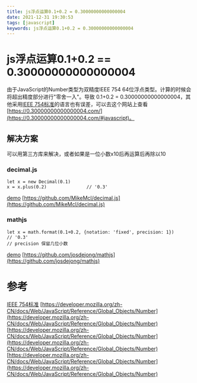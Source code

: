 ```yaml
---
title: js浮点运算0.1+0.2 = 0.30000000000000004
date: 2021-12-31 19:30:53
tags: [javascript]
keywords: js浮点运算0.1+0.2 = 0.30000000000000004
---
```

# js浮点运算0.1+0.2 == 0.30000000000000004
由于JavaScript的Number类型为双精度IEEE 754 64位浮点类型。计算的时候会将超出精度部分进行"零舍一入"。导致 0.1+0.2 = 0.30000000000000004，其他采用[IEEE 754标准](https://standards.ieee.org/standard/754-2008.html)的语言也有误差，可以去这个网站上查看[https://0.30000000000000004.com/](https://0.30000000000000004.com/#javascript)。
<!--more-->

## 解决方案
可以用第三方库来解决，或者如果是一位小数x10后再运算后再除以10

### decimal.js
```
let x = new Decimal(0.1)
x = x.plus(0.2)               // '0.3'
```
[demo](https://jsbin.com/kehogopixo/edit?html,js,console)
[https://github.com/MikeMcl/decimal.js](https://github.com/MikeMcl/decimal.js)

### mathjs
```
let x = math.format(0.1+0.2, {notation: 'fixed', precision: 1})               // '0.3'
// precision 保留几位小数
```
[demo](https://jsbin.com/veribusalo/edit?html,js,console)
[https://github.com/josdejong/mathjs](https://github.com/josdejong/mathjs)

# 参考
[IEEE 754标准](https://standards.ieee.org/standard/754-2008.html)
[https://developer.mozilla.org/zh-CN/docs/Web/JavaScript/Reference/Global_Objects/Number](https://developer.mozilla.org/zh-CN/docs/Web/JavaScript/Reference/Global_Objects/Number)
[https://developer.mozilla.org/zh-CN/docs/Web/JavaScript/Reference/Global_Objects/Number](https://developer.mozilla.org/zh-CN/docs/Web/JavaScript/Reference/Global_Objects/Number)
[https://developer.mozilla.org/zh-CN/docs/Web/JavaScript/Reference/Global_Objects/Number](https://developer.mozilla.org/zh-CN/docs/Web/JavaScript/Reference/Global_Objects/Number)